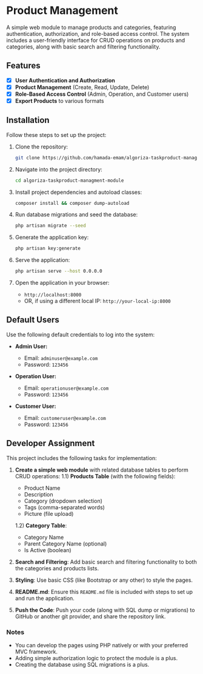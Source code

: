 # Product Management 

A simple web module to manage products and categories, featuring authentication, authorization, and role-based access control. The system includes a user-friendly interface for CRUD operations on products and categories, along with basic search and filtering functionality.

## Features

- [x] **User Authentication and Authorization**
- [x] **Product Management** (Create, Read, Update, Delete)
- [x] **Role-Based Access Control** (Admin, Operation, and Customer users)
- [x] **Export Products** to various formats

## Installation

Follow these steps to set up the project:

1. Clone the repository:
    ```bash
    git clone https://github.com/hamada-emam/algoriza-taskproduct-managment-module.git
    ```

2. Navigate into the project directory:
    ```bash
    cd algoriza-taskproduct-managment-module
    ```

3. Install project dependencies and autoload classes:
    ```bash
    composer install && composer dump-autoload
    ```

4. Run database migrations and seed the database:
    ```bash
    php artisan migrate --seed
    ```

5. Generate the application key:
    ```bash
    php artisan key:generate
    ```

6. Serve the application:
    ```bash
    php artisan serve --host 0.0.0.0
    ```

7. Open the application in your browser:
    - `http://localhost:8000`
    - OR, if using a different local IP: `http://your-local-ip:8000`

## Default Users

Use the following default credentials to log into the system:

- **Admin User:**
    - Email: `adminuser@example.com`
    - Password: `123456`

- **Operation User:**
    - Email: `operationuser@example.com`
    - Password: `123456`

- **Customer User:**
    - Email: `customeruser@example.com`
    - Password: `123456`

## Developer Assignment

This project includes the following tasks for implementation:

1. **Create a simple web module** with related database tables to perform CRUD operations:
   1.1) **Products Table** (with the following fields):
   - Product Name
   - Description
   - Category (dropdown selection)
   - Tags (comma-separated words)
   - Picture (file upload)
   
   1.2) **Category Table**:
   - Category Name
   - Parent Category Name (optional)
   - Is Active (boolean)
   
2. **Search and Filtering**: Add basic search and filtering functionality to both the categories and products lists.

3. **Styling**: Use basic CSS (like Bootstrap or any other) to style the pages.

4. **README.md**: Ensure this `README.md` file is included with steps to set up and run the application.

5. **Push the Code**: Push your code (along with SQL dump or migrations) to GitHub or another git provider, and share the repository link.

### Notes

- You can develop the pages using PHP natively or with your preferred MVC framework.
- Adding simple authorization logic to protect the module is a plus.
- Creating the database using SQL migrations is a plus.

